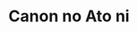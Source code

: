 --- 
title: "Canon no Ato ni"
publishdate: "2019-8-29T16:48:46+02:00"
src: "https://365manga.net/manga/canon-no-ato-ni"
image: "https://data.365manga.net/images/thumbnails/6324-canon-no-ato-ni.jpg"
description: ""
---